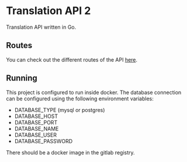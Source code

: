 # Translation API 2

Translation API written in Go.

## Routes

You can check out the different routes of the API [here](ROUTES.md).

## Running

This project is configured to run inside docker. The database connection can be configured using the following environment variables:
* DATABASE_TYPE (mysql or postgres)
* DATABASE_HOST
* DATABASE_PORT
* DATABASE_NAME
* DATABASE_USER
* DATABASE_PASSWORD

There should be a docker image in the gitlab registry.